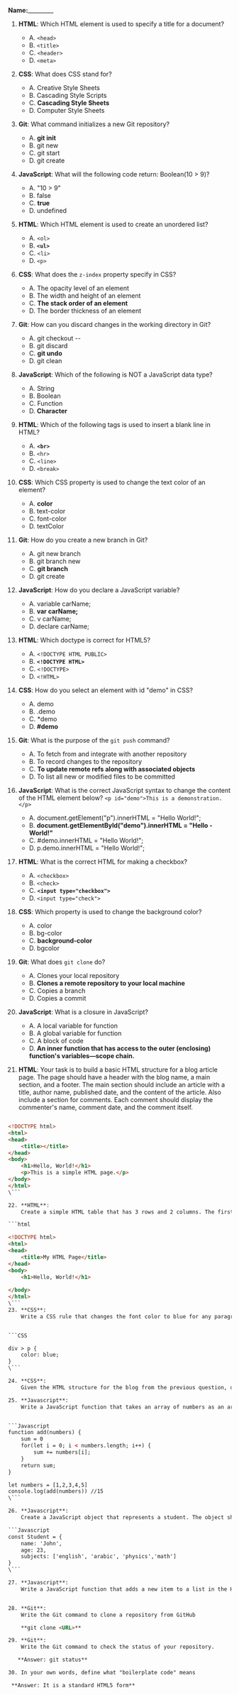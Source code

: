 **Name:**\_\_\_\_\_\_\_\_\_

1. **HTML**: Which HTML element is used to specify a title for a document?

   - A. `<head>`
   - B. `<title>`
   - C. `<header>`
   - D. `<meta>`

2. **CSS**: What does CSS stand for?

   - A. Creative Style Sheets
   - B. Cascading Style Scripts
   - C. **Cascading Style Sheets**
   - D. Computer Style Sheets

3. **Git**: What command initializes a new Git repository?

   - A. **git init**
   - B. git new
   - C. git start
   - D. git create

4. **JavaScript**: What will the following code return: Boolean(10 > 9)?

   - A. "10 > 9"
   - B. false
   - C. **true**
   - D. undefined

5. **HTML**: Which HTML element is used to create an unordered list?

   - A. `<ol>`
   - B. **`<ul>`**
   - C. `<li>`
   - D. `<p>`

6. **CSS**: What does the `z-index` property specify in CSS?

   - A. The opacity level of an element
   - B. The width and height of an element
   - C. **The stack order of an element**
   - D. The border thickness of an element

7. **Git**: How can you discard changes in the working directory in Git?

   - A. git checkout --
   - B. git discard
   - C. **git undo**
   - D. git clean

8. **JavaScript**: Which of the following is NOT a JavaScript data type?

   - A. String
   - B. Boolean
   - C. Function
   - D. **Character**

9. **HTML**: Which of the following tags is used to insert a blank line in HTML?

   - A. **`<br>`**
   - B. `<hr>`
   - C. `<line>`
   - D. `<break>`

10. **CSS**: Which CSS property is used to change the text color of an element?

    - A. **color**
    - B. text-color
    - C. font-color
    - D. textColor

11. **Git**: How do you create a new branch in Git?

    - A. git new branch
    - B. git branch new
    - C. **git branch <name>**
    - D. git create <name>

12. **JavaScript**: How do you declare a JavaScript variable?

    - A. variable carName;
    - B. **var carName;**
    - C. v carName;
    - D. declare carName;

13. **HTML**: Which doctype is correct for HTML5?

    - A. `<!DOCTYPE HTML PUBLIC>`
    - B. **`<!DOCTYPE HTML>`**
    - C. `<!DOCTYPE>`
    - D. `<!HTML>`

14. **CSS**: How do you select an element with id "demo" in CSS?

    - A. demo
    - B. .demo
    - C. \*demo
    - D. **#demo**

15. **Git**: What is the purpose of the `git push` command?

    - A. To fetch from and integrate with another repository
    - B. To record changes to the repository
    - C. **To update remote refs along with associated objects**
    - D. To list all new or modified files to be committed

16. **JavaScript**: What is the correct JavaScript syntax to change the content of the HTML element below? `<p id="demo">This is a demonstration.</p>`

    - A. document.getElement("p").innerHTML = "Hello World!";
    - B. **document.getElementById("demo").innerHTML = "Hello - World!"**
    - C. #demo.innerHTML = "Hello World!";
    - D. p.demo.innerHTML = "Hello World!";

17. **HTML**: What is the correct HTML for making a checkbox?

    - A. `<checkbox>`
    - B. `<check>`
    - C. **`<input type="checkbox">`**
    - D. `<input type="check">`

18. **CSS**: Which property is used to change the background color?

    - A. color
    - B. bg-color
    - C. **background-color**
    - D. bgcolor

19. **Git**: What does `git clone` do?

    - A. Clones your local repository
    - B. **Clones a remote repository to your local machine**
    - C. Copies a branch
    - D. Copies a commit

20. **JavaScript**: What is a closure in JavaScript?

    - A. A local variable for function
    - B. A global variable for function
    - C. A block of code
    - D. **An inner function that has access to the outer (enclosing) function's variables—scope chain.**

21. **HTML**:
    Your task is to build a basic HTML structure for a blog article page. The page should have a header with the blog name, a main section, and a footer. The main section should include an article with a title, author name, published date, and the content of the article. Also include a section for comments. Each comment should display the commenter's name, comment date, and the comment itself.


```html

<!DOCTYPE html>
<html>
<head>
    <title></title>
</head>
<body>
    <h1>Hello, World!</h1>
    <p>This is a simple HTML page.</p>
</body>
</html>
\```

22. **HTML**:
    Create a simple HTML table that has 3 rows and 2 columns. The first row should be the table header. Also, write CSS to make the table expand to the full width of its parent element and each cell should have a border.

```html

<!DOCTYPE html>
<html>
<head>
    <title>My HTML Page</title>
</head>
<body>
    <h1>Hello, World!</h1>
    
</body>
</html>
\```
23. **CSS**:
    Write a CSS rule that changes the font color to blue for any paragraph that is a direct child of a div element.


```CSS

div > p {
    color: blue;
}
\```

24. **CSS**:
    Given the HTML structure for the blog from the previous question, use CSS to style it. The blog title should be centered and have a different color than the rest of the text. The article title should be bold and underlined. The comments section should have a different background color than the rest of the page.

25. **Javascript**:
    Write a JavaScript function that takes an array of numbers as an argument and returns the sum of all the numbers in the array. Test the function with an array of your choice.


```Javascript
function add(numbers) {
    sum = 0
    for(let i = 0; i < numbers.length; i++) {
        sum += numbers[i];
    }
    return sum;
}

let numbers = [1,2,3,4,5]
console.log(add(numbers)) //15
\```

26. **Javascript**:
    Create a JavaScript object that represents a student. The object should have properties for name, age, and subjects. Subjects should be an array of strings

```Javascript
const Student = {
    name: 'John',
    age: 23,
    subjects: ['english', 'arabic', 'physics','math']
}
\```

27. **Javascript**:
    Write a JavaScript function that adds a new item to a list in the HTML document. Assume the list has an id of "myList".


28. **Git**:
    Write the Git command to clone a repository from GitHub

    **git clone <URL>**

29. **Git**:
    Write the Git command to check the status of your repository.

   **Answer: git status**

30. In your own words, define what "boilerplate code" means

 **Answer: It is a standard HTML5 form**